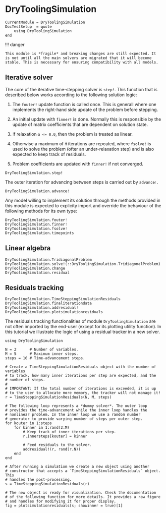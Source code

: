 # DryToolingSimulation

```@meta
CurrentModule = DryToolingSimulation
DocTestSetup  = quote
    using DryToolingSimulation
end
```

!!! danger
    
    This module is *fragile* and breaking changes are still expected. It is not until all the main solvers are migrated that it will become stable. This is necessary for ensuring compatibility with all models.

## Iterative solver

The core of the iterative time-stepping solver is `step!`. This function that is described below works according to the following solution logic:

1. The `fouter!` update function is called once. This is generall where one implements the right-hand side update of the problem before stepping.

2. An initial update with `finner!` is done. Normally this is responsible by the update of matrix coefficients that are dependent on solution state.

3. If relaxation `α <= 0.0`, then the problem is treated as linear.

4. Otherwise a maximum of `M` iterations are repeated, where `fsolve!` is used to solve the problem (ofter an under-relaxation step) and is also expected to keep track of residuals.

5. Problem coefficients are updated with `finner!` if not converged.

```@docs
DryToolingSimulation.step!
```

The outer iteration for advancing between steps is carried out by `advance!`.

```@docs
DryToolingSimulation.advance!
```

Any model willing to implement its solution through the methods provided in this module is expected to explicity import and override the behaviour of the following methods for its own type:

```@docs
DryToolingSimulation.fouter!
DryToolingSimulation.finner!
DryToolingSimulation.fsolve!
DryToolingSimulation.timepoints
```

## Linear algebra

```@docs
DryToolingSimulation.TridiagonalProblem
DryToolingSimulation.solve!(::DryToolingSimulation.TridiagonalProblem)
DryToolingSimulation.change
DryToolingSimulation.residual
```

## Residuals tracking

```@docs
DryToolingSimulation.TimeSteppingSimulationResiduals
DryToolingSimulation.finaliterationdata
DryToolingSimulation.addresidual!
DryToolingSimulation.plotsimulationresiduals
```

The residuals tracking functionalities of module `DryToolingSimulation` are not often imported by the end-user (except for its plotting utility function). In this tutorial we illustrate the logic of using a residual tracker in a new solver.

```@example
using DryToolingSimulation

N = 2      # Number of variables.
M = 5      # Maximum inner steps.
steps = 10 # Time-advancement steps.

# Create a TimeSteppingSimulationResiduals object with the number of variables
# to track, how many inner iterations per step are expected, and the
# number of steps.
#
# IMPORTANT: If the total number of iterations is exceeded, it is up
# to the user to allocate more memory, the tracker will not manage it!
r = TimeSteppingSimulationResiduals(N, M, steps)

# The following loop represents a *dummy solver*. The outer loop
# provides the time-advancement while the inner loop handles the
# nonlinear problem. In the inner loop we use a random number
# generator to provide varying number of steps per outer step.
for kouter in 1:steps
    for kinner in 1:rand(2:M)
        # Keep track of inner iterations per step.
        r.innersteps[kouter] = kinner

        # Feed residuals to the solver.
        addresidual!(r, rand(r.N))
    end
end

# After running a simulation we create a new object using another
# constructor that accepts a `TimeSteppingSimulationResiduals` object. This
# handles the post-processing.
s = TimeSteppingSimulationResiduals(r)

# The new object is ready for visualization. Check the documentation
# of the following function for more details. It provides a raw figure
# and handles for modifying it for proper display.
fig = plotsimulationresiduals(s; showinner = true)[1]
```
